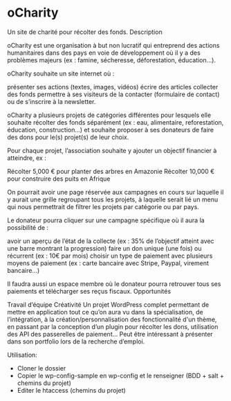 # oCharity

Un site de charité pour récolter des fonds.
Description

oCharity est une organisation à but non lucratif qui entreprend des actions humanitaires dans des pays en voie de développement où il y a des problèmes majeurs (ex : famine, sécheresse, déforestation, éducation…).

oCharity souhaite un site internet où :

présenter ses actions (textes, images, vidéos)
écrire des articles
collecter des fonds
permettre à ses visiteurs de la contacter (formulaire de contact) ou de s’inscrire à la newsletter.

oCharity a plusieurs projets de catégories différentes pour lesquels elle souhaite récolter des fonds séparément (ex : eau, alimentaire, reforestation, éducation, construction...) et souhaite proposer à ses donateurs de faire des dons pour le(s) projet(s) de leur choix.

Pour chaque projet, l’association souhaite y ajouter un objectif financier à atteindre, ex :

Récolter 5,000 € pour planter des arbres en Amazonie
Récolter 10,000 € pour construire des puits en Afrique

On pourrait avoir une page réservée aux campagnes en cours sur laquelle il y aurait une grille regroupant tous les projets, à laquelle serait lié un menu qui nous permettrait de filtrer les projets par catégorie ou par pays.

Le donateur pourra cliquer sur une campagne spécifique où il aura la possibilité de :

avoir un aperçu de l’état de la collecte (ex : 35% de l’objectif atteint avec une barre montrant la progression)
faire un don unique (une fois) ou récurrent (ex : 10€ par mois)
choisir un type de paiement avec plusieurs moyens de paiement (ex : carte bancaire avec Stripe, Paypal, virement bancaire...)

Il faudra aussi un espace membre où le donateur pourra retrouver tous ses paiements et télécharger ses reçus fiscaux. Opportunités

Travail d’équipe
Créativité
Un projet WordPress complet permettant de mettre en application tout ce qu’on aura vu dans la spécialisation, de l’intégration, à la création/personnalisation des fonctionnalité d'un thème, en passant par la conception d’un plugin pour récolter les dons, utilisation des API des passerelles de paiement... Peut être intéressant à présenter dans son portfolio lors de la recherche d’emploi.

Utilisation:

- Cloner le dossier
- Copier le wp-config-sample en wp-config et le renseigner (BDD + salt + chemins du projet)
- Editer le htaccess (chemins du projet)